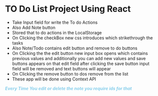 # TO Do List Project Using React

- Take Input field for write the To do Actions
- Also Add Note button
- Stored that to do actions in the LocalStorage
- On Clicking the checkBox new css introduces which strikethrough the tasks
- Also Note/Todo contains edit button and remove to do buttons
- On Clicking the the edit button new input box opens which contains previous values and additionally you can add new values and save buttons appears on that edit field after clicking the save button input field will be removed and text buttons will appear
- On Clicking the remove button to dos remove from the list
- These app will be done using Context API

 <i> <b> <span style="color:skyblue"> Every Time You edit or delete the note you require ids for that </span>

 
